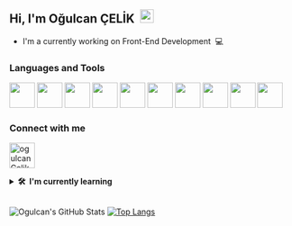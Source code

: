 ## Hi, I'm Oğulcan ÇELİK &nbsp;<img src="https://media.giphy.com/media/hvRJCLFzcasrR4ia7z/giphy.gif" width="24px" height="24px">

- I'm a currently working on Front-End Development &nbsp;💻

### Languages and Tools

<p align="left">
<img src="https://cdn.jsdelivr.net/gh/devicons/devicon/icons/html5/html5-original-wordmark.svg" width="45" height="45" /> 
<img src="https://cdn.jsdelivr.net/gh/devicons/devicon/icons/css3/css3-original-wordmark.svg" height="45" width="45" />
<img src="https://cdn.jsdelivr.net/gh/devicons/devicon/icons/bootstrap/bootstrap-original-wordmark.svg" height="45" width="45" /> 
<img src="https://cdn.jsdelivr.net/gh/devicons/devicon/icons/javascript/javascript-original.svg" height="45" width="45" /> 
<img src="https://www.svgrepo.com/show/303229/microsoft-sql-server-logo.svg" width="45" height="45" /> 
<img src="https://cdn.jsdelivr.net/gh/devicons/devicon/icons/git/git-original.svg" height="45" width="45" /> 
<img src="https://cdn.jsdelivr.net/gh/devicons/devicon/icons/github/github-original.svg" height="45" width="45" /> 
<img src="https://cdn.jsdelivr.net/gh/devicons/devicon/icons/vscode/vscode-original.svg" height="45" width="45" /> 
<img src="https://cdn.jsdelivr.net/gh/devicons/devicon/icons/intellij/intellij-original.svg" height="45" width="45" /> 
<img src="https://cdn.jsdelivr.net/gh/devicons/devicon/icons/androidstudio/androidstudio-original.svg" height="45" width="45"/>
          
### Connect with me

<p align="left">
<a href="https://www.linkedin.com/in/cancelik24/" target="blank"><img align="center" src="https://cdn.jsdelivr.net/gh/devicons/devicon/icons/linkedin/linkedin-original.svg" alt="ogulcanCelik" title="Oğulcan ÇELİK's Profile" height="45" width="45" /></a>

    
          
<details>
  <summary><b>🛠️&nbsp;&nbsp;I'm&nbsp;currently&nbsp;learning</b></summary>
  <br/>  
  <p align="left">
          <img src="https://cdn.jsdelivr.net/gh/devicons/devicon/icons/react/react-original-wordmark.svg" width="45" height="45" /> 
          <img src="https://cdn.jsdelivr.net/gh/devicons/devicon/icons/csharp/csharp-original.svg" width="45" height="45" /> 
          <img src="https://cdn.jsdelivr.net/gh/devicons/devicon/icons/redux/redux-original.svg" width="45" height="45" /> 
          <img src="https://cdn.jsdelivr.net/gh/devicons/devicon/icons/graphql/graphql-plain.svg" width="45" height="45" /> 
          <img src="https://cdn.jsdelivr.net/gh/devicons/devicon/icons/angularjs/angularjs-original.svg" width="45" height="45" /> 
          <img src="https://cdn.jsdelivr.net/gh/devicons/devicon/icons/kotlin/kotlin-original.svg" width="45" height="45" />
          <img src="https://cdn.jsdelivr.net/gh/devicons/devicon/icons/postgresql/postgresql-original.svg" width="45" height="45"/> 
          <img src="https://cdn.jsdelivr.net/gh/devicons/devicon/icons/php/php-original.svg" width="45" height="45" />
</details>

<br>          

![Ogulcan's GitHub Stats](https://github-readme-stats.vercel.app/api?username=CanCelik24&theme=dark&show_icons=true) [![Top Langs](https://github-readme-stats.vercel.app/api/top-langs/?username=CanCelik24&layout=compact)](https://github.com/CanCelik24/github-readme-stats)
